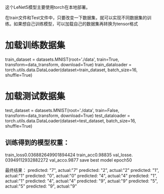 这个LeNet5模型主要使用torch在本地部署。

在train文件和Test文件中，只要改变一下数据集，就可以实现不同数据集的训练。如果想自己训练模型，可以加载自己的数据集再转换为tensor格式
# 加载训练数据集
train_dataset = datasets.MNIST(root='./data', train=True, transform=data_transform, download=True)
train_dataloader = torch.utils.data.DataLoader(dataset=train_dataset, batch_size=16, shuffle=True)
# 加载测试数据集
test_dataset = datasets.MNIST(root='./data', train=False, transform=data_transform, download=True)
test_dataloader = torch.utils.data.DataLoader(dataset=test_dataset, batch_size=16, shuffle=True)


训练得到的模型权重：
------------------
train_loss0.036882649901894424
train_acc0.98835
val_losse. 03949112932882272
val_acco.9877
save best model
epoch50

最终结果：
predicted: "7", actual:"7"
predicted: "2", actual:"2"
predicted: "1", actual:"1"
predicted: "0", actual:"0"
predicted: "4", actual:"4"
predicted: "1", actual:"1"
predicted: "4", actual:"4"
predicted: "9", actual:"9"
predicted: "5", actual:"5"
predicted: "9", actual:"9"
